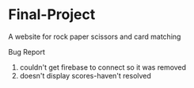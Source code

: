 # Final-Project
A website for rock paper scissors and card matching 

Bug Report
1. couldn't get firebase to connect so it was removed
2. doesn't display scores-haven't resolved
